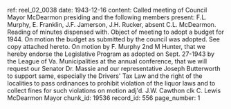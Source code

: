 ref: reel_02_0038
date: 1943-12-16
content: Called meeting of Council Mayor McDearmon presiding and the following members present: F.L. Murphy, E. Franklin, J.F. Jamerson, J.H. Rucker, absent C.L. McDearmon.
Reading of minutes dispensed with.
Object of meeting to adopt a budget for 1944.
On motion the budget as submitted by the council was adopted. See copy attached hereto.
On motion by F. Murphy 2nd M Hunter, that we hereby endorse the Legislative Program as adopted on Sept. 27-1943 by the League of Va. Municipalities at the annual conference, that we will request our Senator Dr. Massie and our representative Joseph Butterworth to support same, especially the Drivers' Tax Law and the right of the localities to pass ordinances to prohibit violation of the liquor laws and to collect fines for such violations on motion adj'd.
J.W. Cawthon clk
C. Lewis McDearmon Mayor
chunk_id: 19536
record_id: 556
page_number: 1

